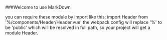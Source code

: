 ###Welcome to use MarkDown

you can require these module by import like this:
	import Header from '%/components/Header/Header.vue'
	the webpack config will replace '%' to be 'public' which will be resolved in full path,
	so your project will get a module Header.


